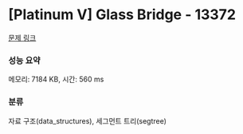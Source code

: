 # [Platinum V] Glass Bridge - 13372 

[문제 링크](https://www.acmicpc.net/problem/13372) 

### 성능 요약

메모리: 7184 KB, 시간: 560 ms

### 분류

자료 구조(data_structures), 세그먼트 트리(segtree)

